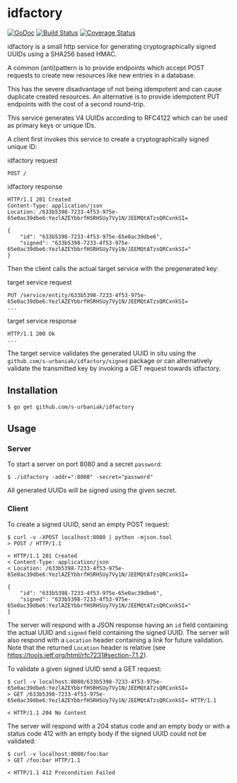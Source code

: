 # idfactory

[![GoDoc](https://godoc.org/github.com/s-urbaniak/idfactory/signed?status.svg)](https://godoc.org/github.com/s-urbaniak/idfactory/signed)
[![Build Status](https://drone.io/github.com/s-urbaniak/idfactory/status.png)](https://drone.io/github.com/s-urbaniak/idfactory/latest)
[![Coverage Status](https://coveralls.io/repos/s-urbaniak/idfactory/badge.svg?branch=master)](https://coveralls.io/r/s-urbaniak/idfactory?branch=master)

idfactory is a small http service
for generating cryptographically signed UUIDs
using a SHA256 based HMAC.

A common (anti)pattern is to provide endpoints
which accept POST requests to create new resources
like new entries in a database.

This has the severe disadvantage of not being idempotent
and can cause duplicate created resources.
An alternative is to provide idempotent PUT endpoints
with the cost of a second round-trip.

This service generates V4 UUIDs according to RFC4122
which can be used as primary keys or unique IDs.

A client first invokes this service
to create a cryptographically signed unique ID:

idfactory request
```
POST /
```
idfactory response
```
HTTP/1.1 201 Created
Content-Type: application/json
Location: /633b5398-7233-4f53-975e-65e0ac39dbe6:YezlAZEYbbrfHSRHSUy7Vy1N/JEEMQtATzsQRCxnkSI=

{
    "id": "633b5398-7233-4f53-975e-65e0ac39dbe6",
    "signed": "633b5398-7233-4f53-975e-65e0ac39dbe6:YezlAZEYbbrfHSRHSUy7Vy1N/JEEMQtATzsQRCxnkSI="
}

```

Then the client calls the actual target service
with the pregenerated key:

target service request
```
PUT /service/entity/633b5398-7233-4f53-975e-65e0ac39dbe6:YezlAZEYbbrfHSRHSUy7Vy1N/JEEMQtATzsQRCxnkSI=
...
```
target service response
```
HTTP/1.1 200 Ok
...
```

The target service validates the generated UUID in situ
using the `github.com/s-urbaniak/idfactory/signed` package
or can alternatively validate the transmitted key
by invoking a GET request towards idfactory.

## Installation

```
$ go get github.com/s-urbaniak/idfactory
```

## Usage

### Server

To start a server on port 8080 and a secret `password`:

```
$ ./idfactory -addr=":8080" -secret="password"
```

All generated UUIDs will be signed using the given secret.

### Client

To create a signed UUID, send an empty POST request:

```
$ curl -v -XPOST localhost:8080 | python -mjson.tool
> POST / HTTP/1.1

< HTTP/1.1 201 Created
< Content-Type: application/json
< Location: /633b5398-7233-4f53-975e-65e0ac39dbe6:YezlAZEYbbrfHSRHSUy7Vy1N/JEEMQtATzsQRCxnkSI=

{
    "id": "633b5398-7233-4f53-975e-65e0ac39dbe6",
    "signed": "633b5398-7233-4f53-975e-65e0ac39dbe6:YezlAZEYbbrfHSRHSUy7Vy1N/JEEMQtATzsQRCxnkSI="
}
```

The server will respond with a JSON response having an `id` field
containing the actual UUID and `signed` field containing the signed UUID.
The server will also respond with a `Location` header
containing a link for future validation.
Note that the returned `Location` header is relative
(see https://tools.ietf.org/html/rfc7231#section-7.1.2).

To validate a given signed UUID send a GET request:

```
$ curl -v localhost:8080/633b5398-7233-4f53-975e-65e0ac39dbe6:YezlAZEYbbrfHSRHSUy7Vy1N/JEEMQtATzsQRCxnkSI=
> GET /633b5398-7233-4f53-975e-65e0ac39dbe6:YezlAZEYbbrfHSRHSUy7Vy1N/JEEMQtATzsQRCxnkSI= HTTP/1.1

< HTTP/1.1 204 No Content
```

The server will respond with a 204 status code and an empty body
or with a status code 412 with an empty body
if the signed UUID could not be validated:

```
$ curl -v localhost:8080/foo:bar
> GET /foo:bar HTTP/1.1

< HTTP/1.1 412 Precondition Failed
```
